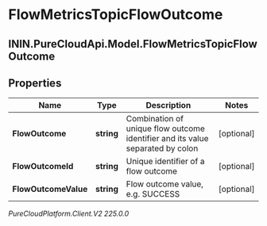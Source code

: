 # FlowMetricsTopicFlowOutcome

## ININ.PureCloudApi.Model.FlowMetricsTopicFlowOutcome

## Properties

|Name | Type | Description | Notes|
|------------ | ------------- | ------------- | -------------|
| **FlowOutcome** | **string** | Combination of unique flow outcome identifier and its value separated by colon | [optional] |
| **FlowOutcomeId** | **string** | Unique identifier of a flow outcome | [optional] |
| **FlowOutcomeValue** | **string** | Flow outcome value, e.g. SUCCESS | [optional] |



_PureCloudPlatform.Client.V2 225.0.0_
